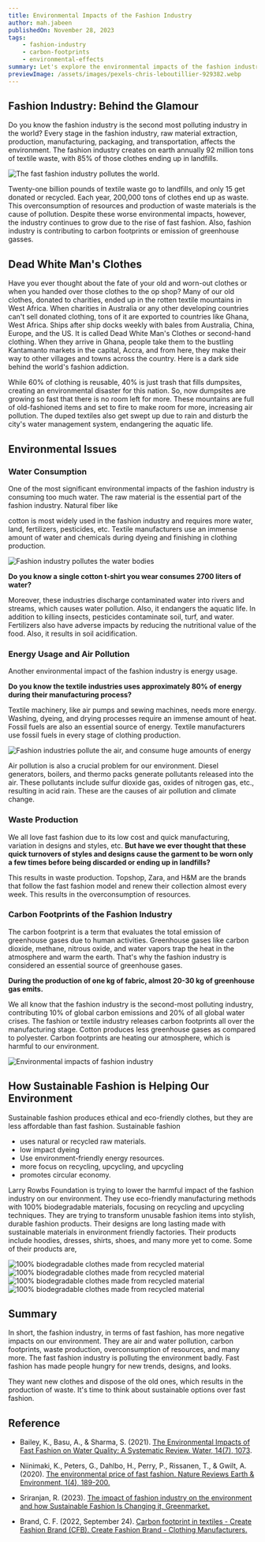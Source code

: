 ```yaml
---
title: Environmental Impacts of the Fashion Industry
author: mah.jabeen
publishedOn: November 28, 2023
tags:
    - fashion-industry
    - carbon-footprints
    - environmental-effects
summary: Let's explore the environmental impacts of the fashion industry and uncover the staggering statistics of fashion waste, pollution, and carbon footprint.
previewImage: /assets/images/pexels-chris-leboutillier-929382.webp
---
```


## Fashion Industry: Behind the Glamour

Do you know the fashion industry is the second most polluting industry in the world? Every stage in the fashion industry, raw material extraction, production, manufacturing, packaging, and transportation, affects the environment. The fashion industry creates on earth annually 92 million tons of textile waste, with 85% of those clothes ending up in landfills.

![The fast fashion industry pollutes the world.](/assets/images/pexels-chris-leboutillier-929382.webp)

Twenty-one billion pounds of textile waste go to landfills, and only 15 get donated or recycled. Each year, 200,000 tons of clothes end up as waste. This overconsumption of resources and production of waste materials is the cause of pollution. Despite these worse environmental impacts, however, the industry continues to grow due to the rise of fast fashion. Also, fashion industry is contributing to carbon footprints or emission of greenhouse gasses.

## Dead White Man's Clothes

Have you ever thought about the fate of your old and worn-out clothes or when you handed over those clothes to the op shop? Many of our old clothes, donated to charities, ended up in the rotten textile mountains in West Africa. When charities in Australia or any other developing countries can't sell donated clothing, tons of it are exported to countries like Ghana, West Africa. Ships after ship docks weekly with bales from Australia, China, Europe, and the US. It is called Dead White Man's Clothes or second-hand clothing. When they arrive in Ghana, people take them to the bustling Kantamanto markets in the capital, Accra, and from here, they make their way to other villages and towns across the country. Here is a dark side behind the world's fashion addiction.

While 60% of clothing is reusable, 40% is just trash that fills dumpsites, creating an environmental disaster for this nation. So, now dumpsites are growing so fast that there is no room left for more. These mountains are full of old-fashioned items and set to fire to make room for more, increasing air pollution. The duped textiles also get swept up due to rain and disturb the city's water management system, endangering the aquatic life.

## Environmental Issues

### Water Consumption

One of the most significant environmental impacts of the fashion industry is consuming too much water. The raw material is the essential part of the fashion industry. Natural fiber like

cotton is most widely used in the fashion industry and requires more water, land, fertilizers, pesticides, etc. Textile manufacturers use an immense amount of water and chemicals during dyeing and finishing in clothing production.

![Fashion industry pollutes the water bodies](/assets/images/pexels-yogendra-singh-2480807.webp)

**Do you know a single cotton t-shirt you wear consumes 2700 liters of water?**

Moreover, these industries discharge contaminated water into rivers and streams, which causes water pollution. Also, it endangers the aquatic life. In addition to killing insects, pesticides contaminate soil, turf, and water. Fertilizers also have adverse impacts by reducing the nutritional value of the food. Also, it results in soil acidification.

### Energy Usage and Air Pollution

Another environmental impact of the fashion industry is energy usage.

**Do you know the textile industries uses approximately 80% of energy during their manufacturing process?**

Textile machinery, like air pumps and sewing machines, needs more energy. Washing, dyeing, and drying processes require an immense amount of heat. Fossil fuels are also an essential source of energy. Textile manufacturers use fossil fuels in every stage of clothing production.

![Fashion industries pollute the air, and consume huge amounts of energy](/assets/images/pexels-cindy-shebley-15279488.webp)

Air pollution is also a crucial problem for our environment. Diesel generators, boilers, and thermo packs generate pollutants released into the air. These pollutants include sulfur dioxide gas, oxides of nitrogen gas, etc., resulting in acid rain. These are the causes of air pollution and climate change.

### Waste Production

We all love fast fashion due to its low cost and quick manufacturing, variation in designs and styles, etc. **But have we ever thought that these quick turnovers of styles and designs cause the garment to be worn only a few times before being discarded or ending up in landfills?**

This results in waste production. Topshop, Zara, and H&M are the brands that follow the fast fashion model and renew their collection almost every week. This results in the overconsumption of resources.

### Carbon Footprints of the Fashion Industry

The carbon footprint is a term that evaluates the total emission of greenhouse gases due to human activities. Greenhouse gases like carbon dioxide, methane, nitrous oxide, and water vapors trap the heat in the atmosphere and warm the earth. That's why the fashion industry is considered an essential source of greenhouse gases.

**During the production of one kg of fabric, almost 20-30 kg of greenhouse gas emits.**

We all know that the fashion industry is the second-most polluting industry, contributing 10% of global carbon emissions and 20% of all global water crises. The fashion or textile industry releases carbon footprints all over the manufacturing stage. Cotton produces less greenhouse gases as compared to polyester. Carbon footprints are heating our atmosphere, which is harmful to our environment.

![Environmental impacts of fashion industry](/assets/images/pexels-piotr-twardowski-5332180.webp)

## How Sustainable Fashion is Helping Our Environment

Sustainable fashion produces ethical and eco-friendly clothes, but they are less affordable than fast fashion. Sustainable fashion

-   uses natural or recycled raw materials.
-   low impact dyeing
-   Use environment-friendly energy resources.
-   more focus on recycling, upcycling, and upcycling
-   promotes circular economy.

Larry Rowbs Foundation is trying to lower the harmful impact of the fashion industry on our environment. They use eco-friendly manufacturing methods with 100% biodegradable materials, focusing on recycling and upcycling techniques. They are trying to transform unusable fashion items into stylish, durable fashion products. Their designs are long lasting made with sustainable materials in environment friendly factories. Their products include hoodies, dresses, shirts, shoes, and many more yet to come. Some of their products are,

![100% biodegradable clothes made from recycled material](/assets/images/WhatsApp-Image-2023-09-15-at-19.43.49sews.webp)
![100% biodegradable clothes made from recycled material](/assets/images/WhatsApp-Image-2023-09-15-at-19.43.34.webp)
![100% biodegradable clothes made from recycled material](/assets/images/WhatsApp-Image-2023-09-15-at-19.43.49ghfc.webp)
![100% biodegradable clothes made from recycled material](/assets/images/WhatsApp-Image-2023-09-15-at-19.43.49oi.webp)

## Summary

In short, the fashion industry, in terms of fast fashion, has more negative impacts on our
environment. They are air and water pollution, carbon footprints, waste production,
overconsumption of resources, and many more. The fast fashion industry is polluting the
environment badly. Fast fashion has made people hungry for new trends, designs, and looks.

They want new clothes and dispose of the old ones, which results in the production of waste. It's
time to think about sustainable options over fast fashion.

## Reference

-   Bailey, K., Basu, A., & Sharma, S. (2021). [The Environmental Impacts of Fast Fashion on Water Quality: A Systematic Review. Water, 14(7), 1073](https://doi.org/10.3390/w14071073).

-   Niinimaki, K., Peters, G., Dahlbo, H., Perry, P., Rissanen, T., & Gwilt, A. (2020). [The environmental price of fast fashion. Nature Reviews Earth & Environment, 1(4), 189-200.](https://doi.org/10.1038/s43017-020-0039-9)

-   Sriranjan, R. (2023). [The impact of fashion industry on the environment and how Sustainable Fashion Is Changing it, Greenmarket.](https://www.greenmarket.eco/blogs/fashion-blog/the-impact-of-fashion-industry-on-the-environment-and-how-sustainable-fashion-is-changing-it)

-   Brand, C. F. (2022, September 24). [Carbon footprint in textiles - Create Fashion Brand (CFB). Create Fashion Brand - Clothing Manufacturers.](https://createfashionbrand.com/carbon-footprint)
